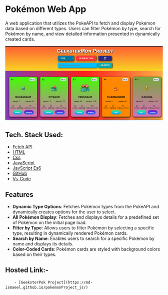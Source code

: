 # Pokémon Web App

A web application that utilizes the PokeAPI to fetch and display Pokémon data based on different types. Users can filter Pokémon by type, search for Pokémon by name, and view detailed information presented in dynamically created cards.

![Alt Text](./Screenshot%202024-01-31%20235411.png)

## Tech. Stack Used:

- [Fetch API](https://developer.mozilla.org/en-US/docs/Web/API/Fetch_API)
- [HTML](https://en.wikipedia.org/wiki/HTML)
- [Css](https://en.wikipedia.org/wiki/CSS)
- [JavaScript](https://en.wikipedia.org/wiki/JavaScript)
- [JavScript Es6](https://en.wikipedia.org/wiki/JavaScript)
- [GitHub](https://github.com/)
- [Vs-Code](https://code.visualstudio.com/)

## Features

- **Dynamic Type Options**: Fetches Pokémon types from the PokeAPI and dynamically creates options for the user to select.
- **All Pokémon Display**: Fetches and displays details for a predefined set of Pokémon on the initial page load.
- **Filter by Type**: Allows users to filter Pokémon by selecting a specific type, resulting in dynamically rendered Pokémon cards.
- **Search by Name**: Enables users to search for a specific Pokémon by name and displays its details.
- **Color-Coded Cards**: Pokémon cards are styled with background colors based on their types.

## Hosted Link:-

        - [GeeksterPok Project](https://md-ismaeel.github.io/pokemonProject_js/)
